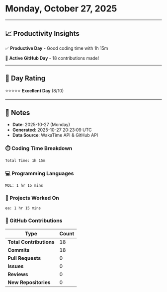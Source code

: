 # Monday, October 27, 2025

---

## 📈 Productivity Insights

✅ **Productive Day** - Good coding time with 1h 15m

🚀 **Active GitHub Day** - 18 contributions made!

---

## 🎯 Day Rating

⭐⭐⭐⭐⭐ **Excellent Day** (8/10)

---

## 📝 Notes

- **Date**: 2025-10-27 (Monday)
- **Generated**: 2025-10-27 20:23:09 UTC
- **Data Source**: WakaTime API & GitHub API


### ⏱️ Coding Time Breakdown

```
Total Time: 1h 15m
```

### 💻 Programming Languages

```
MQL: 1 hr 15 mins
```

### 📂 Projects Worked On

```
ea: 1 hr 15 mins

```


### 🐙 GitHub Contributions

| Type | Count |
|------|-------|
| **Total Contributions** | 18 |
| **Commits** | 18 |
| **Pull Requests** | 0 |
| **Issues** | 0 |
| **Reviews** | 0 |
| **New Repositories** | 0 |

